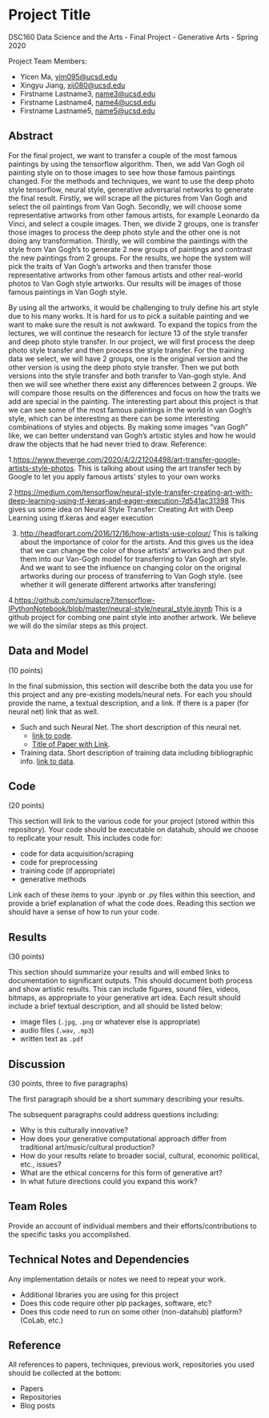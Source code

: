 # Project Title

DSC160 Data Science and the Arts - Final Project - Generative Arts - Spring 2020

Project Team Members: 
- Yicen Ma, yim095@ucsd.edu
- Xingyu Jiang, xij080@ucsd.edu
- Firstname Lastname3, name3@ucsd.edu
- Firstname Lastname4, name4@ucsd.edu
- Firstname Lastname5, name5@ucsd.edu

## Abstract

 For the final project, we want to transfer a couple of the most famous paintings by using the tensorflow algorithm. Then, we add Van Gogh oil painting style on to those images to see how those famous paintings changed. For the methods and techniques, we want to use the deep photo style tensorflow, neural style, generative adversarial networks to generate the final result. Firstly, we will scrape all the pictures from Van Gogh and select the oil paintings from Van Gogh. Secondly, we will choose some representative artworks from other famous artists, for example Leonardo da Vinci, and select a couple images. Then, we divide 2 groups, one is transfer those images to process the deep photo style and the other one is not doing any transformation. Thirdly, we will combine the paintings with the style from Van Gogh’s to generate 2 new groups of paintings and contrast the new paintings from 2 groups. For the results, we hope the system will pick the traits of Van Gogh’s artworks and then transfer those representative artworks from other famous artists and other real-world photos to Van Gogh style artworks. Our results will be images of those famous paintings in Van Gogh style.

By using all the artworks, it would be challenging to truly define his art style due to his many works. It is hard for us to pick a suitable painting and we want to make sure the result is not awkward. To expand the topics from the lectures, we will continue the research for lecture 13 of the style transfer and deep photo style transfer. In our project, we will first process the deep photo style transfer and then process the style transfer. For the training data we select, we will have 2 groups, one is the original version and the other version is using the deep photo style transfer. Then we put both versions into the style transfer and both transfer to Van-gogh style. And then we will see whether there exist any differences between 2 groups. We will compare those results on the differences and focus on how the traits we add are special in the painting. The interesting part about this project is that we can see some of the most famous paintings in the world in van Gogh’s style, which can be interesting as there can be some interesting combinations of styles and objects. By making some images “van Gogh” like, we can better understand van Gogh’s artistic styles and how he would draw the objects that he had never tried to draw.
Reference:

1.https://www.theverge.com/2020/4/2/21204498/art-transfer-google-artists-style-photos.
This is talking about using the art transfer tech by Google to let you apply famous artists’ styles to your own works

2.https://medium.com/tensorflow/neural-style-transfer-creating-art-with-deep-learning-using-tf-keras-and-eager-execution-7d541ac31398
This gives us some idea on Neural Style Transfer: Creating Art with Deep Learning using tf.keras and eager execution

3. http://headforart.com/2016/12/16/how-artists-use-colour/
This is talking about the importance of color for the artists. And this gives us the idea that we can change the color of those artists’ artworks and then put them into our Van-Gogh model for transferring to Van Gogh art style. And we want to see the influence on changing color on the original artworks during our process of transferring to Van Gogh style. (see whether it will generate different artworks after transfering) 

4.https://github.com/simulacre7/tensorflow-IPythonNotebook/blob/master/neural-style/neural_style.ipynb
This is a github project for combing one paint style into another artwork. We believe we will do the similar steps as this project.



## Data and Model

(10 points) 

In the final submission, this section will describe both the data you use for this project and any pre-existing models/neural nets. For each you should provide the name, a textual description, and a link. If there is a paper (for neural net) link that as well.
- Such and such Neural Net. The short description of this neural net. 
  - [link to code]().
  - [Title of Paper with Link](). 
- Training data. Short description of training data including bibliographic info. [link to data]().

## Code

(20 points)

This section will link to the various code for your project (stored within this repository). Your code should be executable on datahub, should we choose to replicate your result. This includes code for: 

- code for data acquisition/scraping
- code for preprocessing
- training code (if appropriate)
- generative methods

Link each of these items to your .ipynb or .py files within this seection, and provide a brief explanation of what the code does. Reading this section we should have a sense of how to run your code.

## Results

(30 points) 

This section should summarize your results and will embed links to documentation to significant outputs. This should document both process and show artistic results. This can include figures, sound files, videos, bitmaps, as appropriate to your generative art idea. Each result should include a brief textual description, and all should be listed below: 

- image files (`.jpg`, `.png` or whatever else is appropriate)
- audio files (`.wav`, `.mp3`)
- written text as `.pdf`

## Discussion

(30 points, three to five paragraphs)

The first paragraph should be a short summary describing your results.

The subsequent paragraphs could address questions including:
- Why is this culturally innovative?
- How does your generative computational approach differ from traditional art/music/cultural production? 
- How do your results relate to broader social, cultural, economic political, etc., issues? 
- What are the ethical concerns for this form of generative art? 
- In what future directions could you expand this work?

## Team Roles

Provide an account of individual members and their efforts/contributions to the specific tasks you accomplished.

## Technical Notes and Dependencies

Any implementation details or notes we need to repeat your work. 
- Additional libraries you are using for this project
- Does this code require other pip packages, software, etc?
- Does this code need to run on some other (non-datahub) platform? (CoLab, etc.)

## Reference

All references to papers, techniques, previous work, repositories you used should be collected at the bottom:
- Papers
- Repositories
- Blog posts
